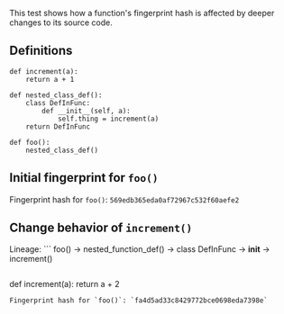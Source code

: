 
This test shows how a function's fingerprint hash is affected by
deeper changes to its source code.


## Definitions
```
def increment(a):
    return a + 1
```
```
def nested_class_def():
    class DefInFunc:
        def __init__(self, a):
            self.thing = increment(a)
    return DefInFunc
```
```
def foo():
    nested_class_def()
```

## Initial fingerprint for `foo()`
Fingerprint hash for `foo()`: `569edb365eda0af72967c532f60aefe2`

## Change behavior of `increment()`

Lineage: ```
foo() -> nested_function_def() -> class DefInFunc -> __init__ -> increment()
```
```
def increment(a):
    return a + 2
```
Fingerprint hash for `foo()`: `fa4d5ad33c8429772bce0698eda7398e`
